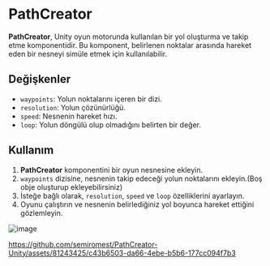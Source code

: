 # PathCreator

**PathCreator**, Unity oyun motorunda kullanılan bir yol oluşturma ve takip etme komponentidir. Bu komponent, belirlenen noktalar arasında hareket eden bir nesneyi simüle etmek için kullanılabilir.

## Değişkenler

- `waypoints`: Yolun noktalarını içeren bir dizi.
- `resolution`: Yolun çözünürlüğü.
- `speed`: Nesnenin hareket hızı.
- `loop`: Yolun döngülü olup olmadığını belirten bir değer.

## Kullanım

1. **PathCreator** komponentini bir oyun nesnesine ekleyin.
2. `waypoints` dizisine, nesnenin takip edeceği yolun noktalarını ekleyin.(Boş obje oluşturup ekleyebilirsiniz)
3. İsteğe bağlı olarak, `resolution`, `speed` ve `loop` özelliklerini ayarlayın.
4. Oyunu çalıştırın ve nesnenin belirlediğiniz yol boyunca hareket ettiğini gözlemleyin.

![image](https://github.com/semiromest/PathCreator-Unity/assets/81243425/f4c92bf6-5163-4c1c-b05d-7a26359a1f21)

https://github.com/semiromest/PathCreator-Unity/assets/81243425/c43b6503-da66-4ebe-b5b6-177cc094f7b3


